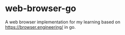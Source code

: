 # web-browser-go
A web browser implementation for my learning based on https://browser.engineering/ in go.
